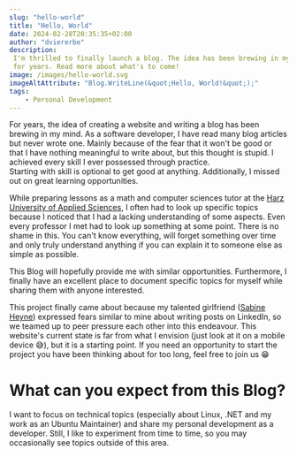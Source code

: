 ```yaml
---
slug: "hello-world"
title: "Hello, World"
date: 2024-02-28T20:35:35+02:00
author: "dviererbe"
description:
 I'm thrilled to finally launch a blog. The idea has been brewing in my mind
 for years. Read more about what's to come!
image: /images/hello-world.svg
imageAltAttribute: "Blog.WriteLine(&quot;Hello, World!&quot;);"
tags:
    - Personal Development
---
```


For years, the idea of creating a website and writing a blog has been
brewing in my mind. As a software developer, I have read many blog articles but
never wrote one. Mainly because of the fear that it won't be good or that I have
nothing meaningful to write about, but this thought is stupid. I achieved every
skill I ever possessed through practice.    
Starting with skill is optional to get good at anything. Additionally, I missed
out on great learning opportunities. 

While preparing lessons as a math and computer sciences tutor at the
[Harz University of Applied Sciences](https://www.hs-harz.de/en/), I often had
to look up specific topics because I noticed that I had a lacking understanding
of some aspects. Even every professor I met had to look up something at some
point. There is no shame in this. You can't know everything, will forget
something over time and only truly understand anything if you can explain it to
someone else as simple as possible.

This Blog will hopefully provide me with similar opportunities. Furthermore, I
finally have an excellent place to document specific topics for myself while
sharing them with anyone interested.

This project finally came about because my talented girlfriend
([Sabine Heyne](https://smheyne.de/)) expressed fears similar to mine about
writing posts on LinkedIn, so we teamed up to peer pressure each other into this
endeavour. This website's current state is far from what I envision (just look
at it on a mobile device :sweat_smile:), but it is a starting point. If you need
an opportunity to start the project you have been thinking about for too long,
feel free to join us :grin:

# What can you expect from this Blog?

I want to focus on technical topics (especially about Linux, .NET and my work as
an Ubuntu Maintainer) and share my personal development as a developer. Still, I
like to experiment from time to time, so you may occasionally see topics outside
of this area.